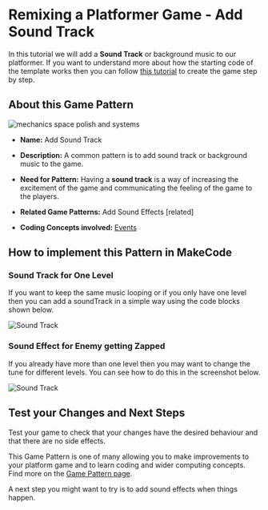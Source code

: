 # Remixing a Platformer Game - Add Sound Track

In this tutorial we will add a **Sound Track** or background music to our platformer.
If you want to understand more about how the starting code of the template works then you can follow [this tutorial](https://arcade.makecode.com/beta#tutorial:https://github.com/mickfuzz/makecode-platformer-101)
 to create the game step by step.

## About this Game Pattern

![mechanics space polish and systems](https://raw.githubusercontent.com/mickfuzz/makecode-platformer-101/master/images/patterns/gameMechanics_more_levels.jpg)

* **Name:** Add Sound Track

* **Description:** A common pattern is to add sound track or background music to the game.

* **Need for Pattern:** Having a **sound track** is a way of increasing the excitement of the game and communicating the feeling
of the game to the players.

* **Related Game Patterns:** Add Sound Effects [related]

* **Coding Concepts involved:** [Events](learningDimensions#events)


## How to implement this Pattern in MakeCode

### Sound Track for One Level

If you want to keep the same music looping or if you only have one level then you can add a soundTrack in a simple way
using the code blocks shown below.

![Sound Track](https://raw.githubusercontent.com/mickfuzz/makecode-platformer-101/master/images/soundTrack1.png)

### Sound Effect for Enemy getting Zapped

If you already have more than one level then you may want to change the tune for different levels. You can see how to
do this in the screenshot below.

![Sound Track](https://raw.githubusercontent.com/mickfuzz/makecode-platformer-101/master/images/soundTrack2.png)

## Test your Changes and Next Steps

Test your game to check that your changes have the desired behaviour and that there are no side effects.

This Game Pattern is one of many allowing you to make improvements to your platform game and to learn coding and wider computing concepts.
Find more on the [Game Pattern page](gamePatterns.md).

A next step you might want to try is to add sound effects when things happen.
